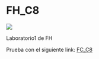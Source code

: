 # FH_C8
![](https://media.giphy.com/media/VGoAzphxf599Gz8a5F/giphy.gif)

Laboratorio1 de FH

Prueba con el siguiente link:
[FC_C8](FH_C8-yoferpatlv.surge.sh)
